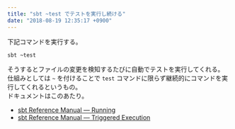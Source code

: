 ```yaml
---
title: "sbt ~test でテストを実行し続ける"
date: "2018-08-19 12:35:17 +0900"
---
```


下記コマンドを実行する。

```bash
sbt ~test
```

そうするとファイルの変更を検知するたびに自動でテストを実行してくれる。  
仕組みとしては `~` を付けることで `test` コマンドに限らず継続的にコマンドを実行してくれるというもの。  
ドキュメントはこのあたり。

- [sbt Reference Manual — Running](https://www.scala-sbt.org/1.x/docs/Running.html#Continuous+build+and+test)
- [sbt Reference Manual — Triggered Execution](https://www.scala-sbt.org/1.x/docs/Triggered-Execution.html)
